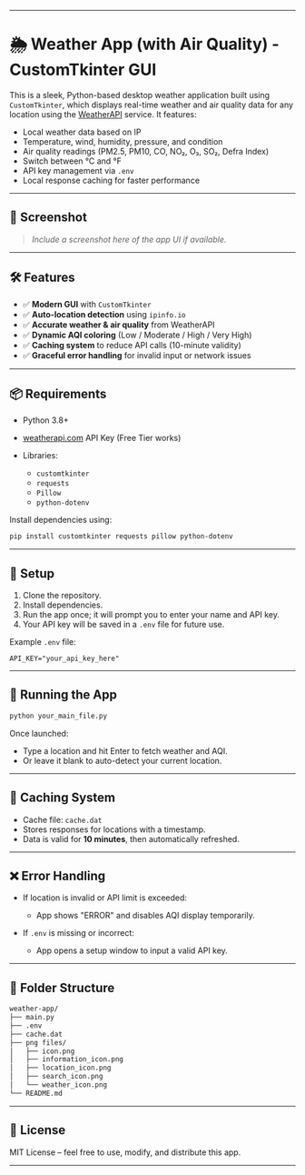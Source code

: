 
---

# 🌦️ Weather App (with Air Quality) - CustomTkinter GUI

This is a sleek, Python-based desktop weather application built using `CustomTkinter`, which displays real-time weather and air quality data for any location using the [WeatherAPI](https://www.weatherapi.com/) service. It features:

* Local weather data based on IP
* Temperature, wind, humidity, pressure, and condition
* Air quality readings (PM2.5, PM10, CO, NO₂, O₃, SO₂, Defra Index)
* Switch between °C and °F
* API key management via `.env`
* Local response caching for faster performance

---

## 📸 Screenshot

> *Include a screenshot here of the app UI if available.*

---

## 🛠️ Features

* ✅ **Modern GUI** with `CustomTkinter`
* ✅ **Auto-location detection** using `ipinfo.io`
* ✅ **Accurate weather & air quality** from WeatherAPI
* ✅ **Dynamic AQI coloring** (Low / Moderate / High / Very High)
* ✅ **Caching system** to reduce API calls (10-minute validity)
* ✅ **Graceful error handling** for invalid input or network issues

---

## 📦 Requirements

* Python 3.8+
* [weatherapi.com](https://www.weatherapi.com/) API Key (Free Tier works)
* Libraries:

  * `customtkinter`
  * `requests`
  * `Pillow`
  * `python-dotenv`

Install dependencies using:

```bash
pip install customtkinter requests pillow python-dotenv
```

---

## 🔑 Setup

1. Clone the repository.
2. Install dependencies.
3. Run the app once; it will prompt you to enter your name and API key.
4. Your API key will be saved in a `.env` file for future use.

Example `.env` file:

```
API_KEY="your_api_key_here"
```

---

## 🚀 Running the App

```bash
python your_main_file.py
```

Once launched:

* Type a location and hit Enter to fetch weather and AQI.
* Or leave it blank to auto-detect your current location.

---

## 🧠 Caching System

* Cache file: `cache.dat`
* Stores responses for locations with a timestamp.
* Data is valid for **10 minutes**, then automatically refreshed.

---

## ❌ Error Handling

* If location is invalid or API limit is exceeded:

  * App shows "ERROR" and disables AQI display temporarily.
* If `.env` is missing or incorrect:

  * App opens a setup window to input a valid API key.

---

## 📁 Folder Structure

```bash
weather-app/
├── main.py
├── .env
├── cache.dat
├── png files/
│   ├── icon.png
│   ├── information_icon.png
│   ├── location_icon.png
│   ├── search_icon.png
│   └── weather_icon.png
└── README.md

```

---

## 📃 License

MIT License – feel free to use, modify, and distribute this app.

---

